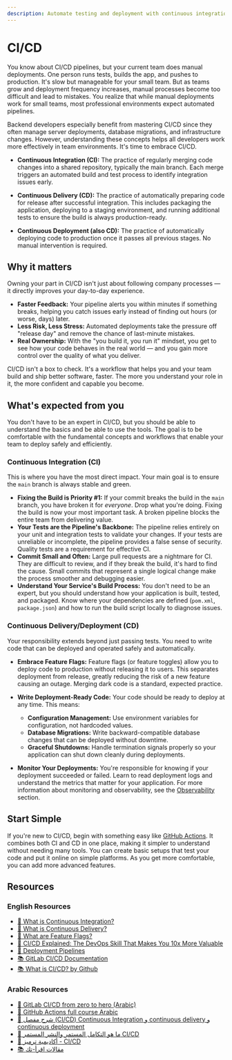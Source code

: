 ```yaml
---
description: Automate testing and deployment with continuous integration and delivery pipelines.
---
```


# CI/CD

You know about CI/CD pipelines, but your current team does manual deployments. One person runs tests, builds the app, and pushes to production. It's slow but manageable for your small team. But as teams grow and deployment frequency increases, manual processes become too difficult and lead to mistakes. You realize that while manual deployments work for small teams, most professional environments expect automated pipelines.

Backend developers especially benefit from mastering CI/CD since they often manage server deployments, database migrations, and infrastructure changes. However, understanding these concepts helps all developers work more effectively in team environments. It's time to embrace CI/CD.

- **Continuous Integration (CI):** The practice of regularly merging code changes into a shared repository, typically the main branch. Each merge triggers an automated build and test process to identify integration issues early.

- **Continuous Delivery (CD):** The practice of automatically preparing code for release after successful integration. This includes packaging the application, deploying to a staging environment, and running additional tests to ensure the build is always production-ready.

- **Continuous Deployment (also CD):** The practice of automatically deploying code to production once it passes all previous stages. No manual intervention is required.

## Why it matters

Owning your part in CI/CD isn't just about following company processes — it directly improves your day-to-day experience.

- **Faster Feedback:** Your pipeline alerts you within minutes if something breaks, helping you catch issues early instead of finding out hours (or worse, days) later.
- **Less Risk, Less Stress:** Automated deployments take the pressure off "release day" and remove the chance of last-minute mistakes.
- **Real Ownership:** With the "you build it, you run it" mindset, you get to see how your code behaves in the real world — and you gain more control over the quality of what you deliver.

CI/CD isn't a box to check. It's a workflow that helps you and your team build and ship better software, faster. The more you understand your role in it, the more confident and capable you become.

## What's expected from you

You don't have to be an expert in CI/CD, but you should be able to understand the basics and be able to use the tools. The goal is to be comfortable with the fundamental concepts and workflows that enable your team to deploy safely and efficiently.

### Continuous Integration (CI)

This is where you have the most direct impact. Your main goal is to ensure the `main` branch is always stable and green.

- **Fixing the Build is Priority #1:** If your commit breaks the build in the `main` branch, you have broken it for _everyone_. Drop what you're doing. Fixing the build is now your most important task. A broken pipeline blocks the entire team from delivering value.
- **Your Tests are the Pipeline's Backbone:** The pipeline relies entirely on your unit and integration tests to validate your changes. If your tests are unreliable or incomplete, the pipeline provides a false sense of security. Quality tests are a requirement for effective CI.
- **Commit Small and Often:** Large pull requests are a nightmare for CI. They are difficult to review, and if they break the build, it's hard to find the cause. Small commits that represent a single logical change make the process smoother and debugging easier.
- **Understand Your Service's Build Process:** You don't need to be an expert, but you should understand how your application is built, tested, and packaged. Know where your dependencies are defined (`pom.xml`, `package.json`) and how to run the build script locally to diagnose issues.

### Continuous Delivery/Deployment (CD)

Your responsibility extends beyond just passing tests. You need to write code that can be deployed and operated safely and automatically.

- **Embrace Feature Flags:** Feature flags (or feature toggles) allow you to deploy code to production without releasing it to users. This separates deployment from release, greatly reducing the risk of a new feature causing an outage. Merging dark code is a standard, expected practice.

- **Write Deployment-Ready Code:** Your code should be ready to deploy at any time. This means:
  - **Configuration Management:** Use environment variables for configuration, not hardcoded values.
  - **Database Migrations:** Write backward-compatible database changes that can be deployed without downtime.
  - **Graceful Shutdowns:** Handle termination signals properly so your application can shut down cleanly during deployments.

- **Monitor Your Deployments:** You're responsible for knowing if your deployment succeeded or failed. Learn to read deployment logs and understand the metrics that matter for your application. For more information about monitoring and observability, see the [Observability](./observability.md) section.

## Start Simple

If you're new to CI/CD, begin with something easy like [GitHub Actions](https://github.com/features/actions). It combines both CI and CD in one place, making it simpler to understand without needing many tools. You can create basic setups that test your code and put it online on simple platforms. As you get more comfortable, you can add more advanced features.

## Resources

### English Resources

- [🎥 What is Continuous Integration?](https://youtu.be/1er2cjUq1UI?si=Rqc8pEP4wqV1l8US)
- [🎥 What is Continuous Delivery?](https://youtu.be/2TTU5BB-k9U?si=LTpV3mEZdiHtXOfg)
- [🎥 What are Feature Flags?](https://youtu.be/AJa2B-twtG4?si=6yMfLVnIZdUIeJyJ)
- [🎥 CI/CD Explained: The DevOps Skill That Makes You 10x More Valuable](https://youtu.be/AknbizcLq4w?si=wL8jrOa-ygigDNfr)
- [🎥 Deployment Pipelines](https://youtube.com/playlist?list=PLwLLcwQlnXBzhxIXSbtDPX78zYTgvST0B&si=JEi_UGWOvRIjAtU_)
- [📚 GitLab CI/CD Documentation](https://about.gitlab.com/topics/ci-cd/)
- [📚 What is CI/CD? by Github](https://github.com/resources/articles/devops/ci-cd)

### Arabic Resources

- [🎥 GitLab CI/CD from zero to hero (Arabic)](https://youtu.be/S-kpjjeDZGw?si=9IuyOqulI3BQqZoy)
- [🎥 GitHub Actions full course Arabic](https://youtu.be/7gJFHjXscr8?si=JXHkVi82At4UO27q)
- [🎥 شرح مفصل (CI/CD) Continuous Integration و continuous delivery و continuous deployment](https://youtu.be/l_ih7lVHBII?si=dXTSeLXWujCtJ3fu)
- [🎥 ما هو التكامل المستمر والنشر المستمر CI/CD](https://youtu.be/hFzSG9qNWWs?si=D2QAfu9NEgfy5hnq)
- [🎥 أكاديمية ترميز - CI/CD](https://youtu.be/XdaW-gVzsXo?si=xsjUUngAX9_Vu5pU)
- [📚 مقالات اقرأ-تك](https://eqraatech.com/tag/ci-cd/)
